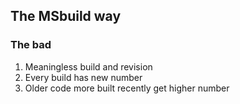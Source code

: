 ## The MSbuild way
### The bad

1. Meaningless build and revision
1. Every build has new number
1. Older code more built recently get higher number